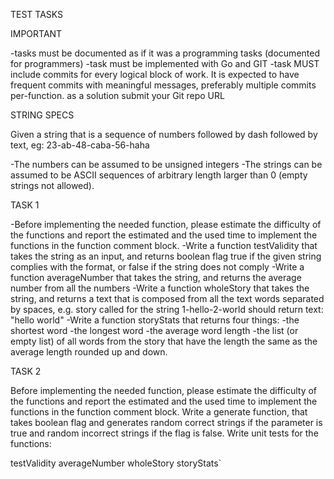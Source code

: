 TEST TASKS

IMPORTANT 

-tasks must be documented as if it was a programming tasks (documented for programmers)
-task must be implemented with Go and GIT
-task MUST include commits for every logical block of work. It is expected to have frequent commits with meaningful messages, preferably multiple commits per-function.
  as a solution submit your Git repo URL

STRING SPECS

Given a string that is a sequence of numbers followed by dash followed by text, eg: 23-ab-48-caba-56-haha

-The numbers can be assumed to be unsigned integers
-The strings can be assumed to be ASCII sequences of arbitrary length larger than 0 (empty strings not allowed).

TASK 1

-Before implementing the needed function, please estimate the difficulty of the functions and report the estimated and the used time to implement the functions in the function comment block.
-Write a function testValidity that takes the string as an input, and returns boolean flag true if the given string complies with the format, or false if the string does not comply
-Write a function averageNumber that takes the string, and returns the average number from all the numbers
-Write a function wholeStory that takes the string, and returns a text that is composed from all the text words separated by spaces, e.g. story called for the string 1-hello-2-world should return text: "hello world"
-Write a function storyStats that returns four things:
	-the shortest word
	-the longest word
	-the average word length
	-the list (or empty list) of all words from the story that have the length the same as the average length rounded up and down.

TASK 2

Before implementing the needed function, please estimate the difficulty of the functions and report the estimated and the used time to implement the functions in the function comment block.
Write a generate function, that takes boolean flag and generates random correct strings if the parameter is true and random incorrect strings if the flag is false.
Write unit tests for the functions:

 testValidity
 averageNumber
 wholeStory
 storyStats`
